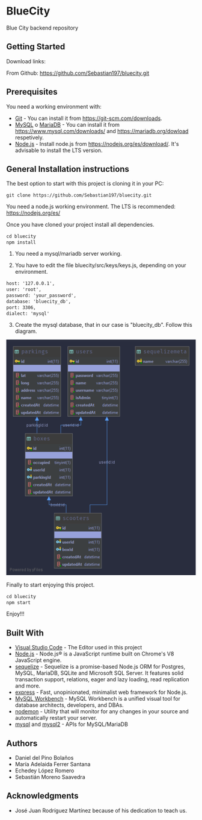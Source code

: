 # BlueCity

Blue City backend repository

## Getting Started

Download links:

From Github: https://github.com/Sebastian197/bluecity.git

## Prerequisites

You need a working environment with:
* [Git](https://git-scm.com) - You can install it from https://git-scm.com/downloads.
* [MySQL](https://www.mysql.com) o [MariaDB](https://mariadb.org) - You can install it from https://www.mysql.com/downloads/ and https://mariadb.org/dowload respetively.
* [Node.js](https://nodejs.org) - Install node.js from https://nodejs.org/es/download/. It's advisable to install the LTS version.

## General Installation instructions

The best option to start with this project is cloning it in your PC:

```
git clone https://github.com/Sebastian197/bluecity.git
```

You need a node.js working environment. The LTS is recommended: https://nodejs.org/es/

Once you have cloned your project install all dependencies.

```
cd bluecity
npm install
```

1. You need a mysql/mariadb server working.

2. You have to edit the file bluecity/src/keys/keys.js, depending on your environment.

```
host: '127.0.0.1',
user: 'root',
password: 'your_password',
database: 'bluecity_db',
port: 3306,
dialect: 'mysql'
```

3. Create the mysql database, that in our case is "bluecity_db". Follow this diagram.

![Diagram](https://github.com/Sebastian197/Bluecity/raw/master/Diagram.png)

Finally to start enjoying this project.

```
cd bluecity
npm start
```

Enjoy!!!

## Built With

* [Visual Studio Code](https://code.visualstudio.com/) - The Editor used in this project
* [Node.js](https://nodejs.org/) - Node.js® is a JavaScript runtime built on Chrome's V8 JavaScript engine.
* [sequelize](https://sequelize.org/) - Sequelize is a promise-based Node.js ORM for Postgres, MySQL, MariaDB, SQLite and Microsoft SQL Server. It features solid transaction support, relations, eager and lazy loading, read replication and more.
* [express](https://expressjs.com/) - Fast, unopinionated, minimalist web framework for Node.js.
* [MySQL Workbench](https://www.mysql.com/products/workbench/) - MySQL Workbench is a unified visual tool for database architects, developers, and DBAs.
* [nodemon](https://nodemom.io) - Utility that will monitor for any changes in your source and automatically restart your server.
* [mysql](https://www.npmjs.com/package/mysql) and [mysql2](https://www.npmjs.com/package/mysql2) - APIs for MySQL/MariaDB

## Authors
* Daniel del Pino Bolaños
* María Adelaida Ferrer Santana
* Echedey López Romero
* Sebastián Moreno Saavedra

## Acknowledgments
* José Juan Rodríguez Martínez because of his dedication to teach us.

